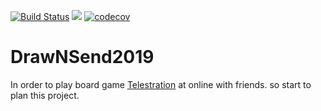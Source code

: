 [![Build Status](https://jenkins.ichenprocin.dsmynas.com/buildStatus/icon?job=DrawNSendCI)](https://jenkins.ichenprocin.dsmynas.com/job/DrawNSendCI/) ![](https://img.shields.io/badge/platform-android-green.svg) [![codecov](https://codecov.io/gh/VHCC/DrawNSend2019/branch/master_new/graph/badge.svg)](https://codecov.io/gh/VHCC/DrawNSend2019)

# DrawNSend2019

In order to play board game [Telestration](https://boardgamegeek.com/boardgame/46213/telestrations) at online with friends. so start to plan this project.
